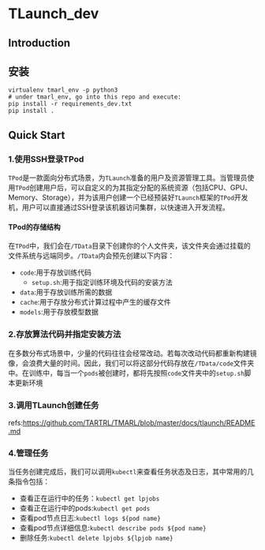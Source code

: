 # TLaunch_dev
## Introduction
## 安装
```
virtualenv tmarl_env -p python3
# under tmarl_env, go into this repo and execute:
pip install -r requirements_dev.txt
pip install .
```
## Quick Start
### 1.使用SSH登录TPod
```TPod```是一款面向分布式场景，为```TLaunch```准备的用户及资源管理工具。当管理员使用```TPod```创建用户后，可以自定义的为其指定分配的系统资源（包括CPU、GPU、Memory、Storage），并为该用户创建一个已经预装好```TLaunch```框架的```TPod```开发机，用户可以直接通过SSH登录该机器访问集群，以快速进入开发流程。
#### TPod的存储结构
在```TPod```中，我们会在```/TData```目录下创建你的个人文件夹，该文件夹会通过挂载的文件系统与远端同步。```/TData```内会预先创建以下内容：

  - ```code```:用于存放训练代码
    - ```setup.sh```:用于指定训练环境及代码的安装方法
  - ```data```:用于存放训练所需的数据
  - ```cache```:用于存放分布式计算过程中产生的缓存文件
  - ```models```:用于存放模型数据
### 2.存放算法代码并指定安装方法
在多数分布式场景中，少量的代码往往会经常改动。若每次改动代码都重新构建镜像，会浪费大量的时间。因此，我们可以将这部分代码存放在```/TData/code```文件夹中。在训练中，每当一个```pods```被创建时，都将先按照```code```文件夹中的```setup.sh```脚本更新环境
### 3.调用TLaunch创建任务
refs:https://github.com/TARTRL/TMARL/blob/master/docs/tlaunch/README.md
### 4.管理任务
当任务创建完成后，我们可以调用```kubectl```来查看任务状态及日志，其中常用的几条指令包括：
  - 查看正在运行中的任务：```kubectl get lpjobs```
  - 查看正在运行中的pods:```kubectl get pods```
  - 查看pod节点日志:```kubectl logs ${pod name}```
  - 查看pod节点详细信息:```kubectl describe pods ${pod name}```
  - 删除任务:```kubectl delete lpjobs ${lpjob name}```